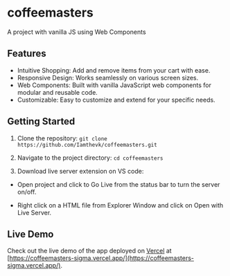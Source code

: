 # coffeemasters

A project with vanilla JS using Web Components

## Features

- Intuitive Shopping: Add and remove items from your cart with ease.
- Responsive Design: Works seamlessly on various screen sizes.
- Web Components: Built with vanilla JavaScript web components for modular and reusable code.
- Customizable: Easy to customize and extend for your specific needs.

## Getting Started

1. Clone the repository: `git clone https://github.com/Iamthevk/coffeemasters.git`

2. Navigate to the project directory: `cd coffeemasters`

3. Download live server extension on VS code:

- Open project and click to Go Live from the status bar to turn the server on/off.

- Right click on a HTML file from Explorer Window and click on Open with Live Server.

## Live Demo

Check out the live demo of the app deployed on [Vercel](https://vercel.com) at [https://coffeemasters-sigma.vercel.app/](https://coffeemasters-sigma.vercel.app/).
